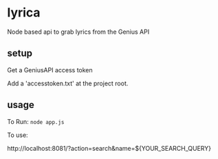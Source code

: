 # lyrica
Node based api to grab lyrics from the Genius API

## setup
Get a GeniusAPI access token

Add a 'accesstoken.txt' at the project root.

## usage
To Run:
```node app.js```

To use:

http://localhost:8081/?action=search&name=${YOUR_SEARCH_QUERY}